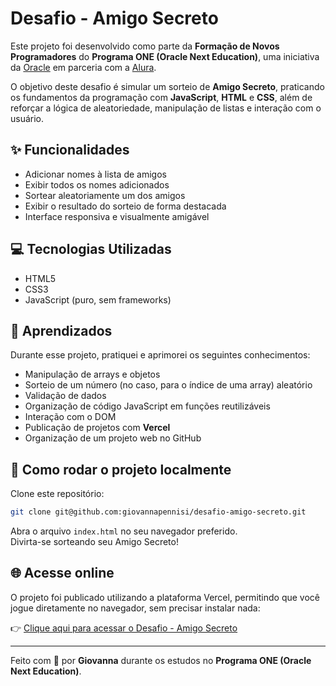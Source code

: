 # Desafio - Amigo Secreto

Este projeto foi desenvolvido como parte da **Formação de Novos Programadores** do **Programa ONE (Oracle Next Education)**, uma iniciativa da [Oracle](https://www.oracle.com/br/education/oracle-next-education/) em parceria com a [Alura](https://www.alura.com.br/).  

O objetivo deste desafio é simular um sorteio de **Amigo Secreto**, praticando os fundamentos da programação com **JavaScript**, **HTML** e **CSS**, além de reforçar a lógica de aleatoriedade, manipulação de listas e interação com o usuário.

## ✨ Funcionalidades

- Adicionar nomes à lista de amigos
- Exibir todos os nomes adicionados
- Sortear aleatoriamente um dos amigos
- Exibir o resultado do sorteio de forma destacada
- Interface responsiva e visualmente amigável


## 💻 Tecnologias Utilizadas

- HTML5
- CSS3
- JavaScript (puro, sem frameworks)


## 🧠 Aprendizados

Durante esse projeto, pratiquei e aprimorei os seguintes conhecimentos:

- Manipulação de arrays e objetos  
- Sorteio de um número (no caso, para o índice de uma array) aleatório  
- Validação de dados  
- Organização de código JavaScript em funções reutilizáveis  
- Interação com o DOM  
- Publicação de projetos com **Vercel**  
- Organização de um projeto web no GitHub  

## 🚀 Como rodar o projeto localmente

Clone este repositório:

```bash
git clone git@github.com:giovannapennisi/desafio-amigo-secreto.git
```
Abra o arquivo `index.html` no seu navegador preferido.  
Divirta-se sorteando seu Amigo Secreto!

## 🌐 Acesse online

O projeto foi publicado utilizando a plataforma Vercel, permitindo que você jogue diretamente no navegador, sem precisar instalar nada:

👉 [Clique aqui para acessar o Desafio - Amigo Secreto](https://desafio-amigo-secreto-rouge.vercel.app/)

---

Feito com 💙 por **Giovanna** durante os estudos no **Programa ONE (Oracle Next Education)**.
